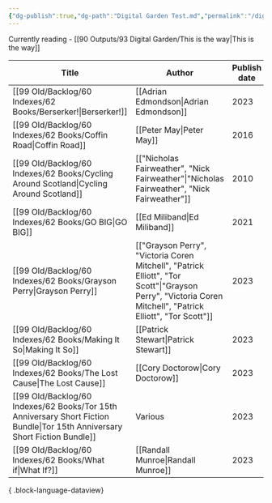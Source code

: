 ```yaml
---
{"dg-publish":true,"dg-path":"Digital Garden Test.md","permalink":"/digital-garden-test/","tags":["gardenEntry"]}
---
```



Currently reading  - [[90 Outputs/93 Digital Garden/This is the way\|This is the way]]


| Title                                                                                    | Author                                                                                                                                                     | Publish date | Cover                                                                                                                                                            | Rating | URL                                                                                                   |
| ---------------------------------------------------------------------------------------- | ---------------------------------------------------------------------------------------------------------------------------------------------------------- | ------------ | ---------------------------------------------------------------------------------------------------------------------------------------------------------------- | ------ | ----------------------------------------------------------------------------------------------------- |
| [[99 Old/Backlog/60 Indexes/62 Books/Berserker!\|Berserker!]]                                                               | [[Adrian Edmondson\|Adrian Edmondson]]                                                                                                                     | 2023         | ![coverImg\|100](https://books.google.com/books/content?id=x0C0EAAAQBAJ&printsec=frontcover&img=1&zoom=1&edge=curl&source=gbs_api)                               | \-     | [Goodreads](https://www.goodreads.com/search?qid=&q=9781035014293)                                    |
| [[99 Old/Backlog/60 Indexes/62 Books/Coffin Road\|Coffin Road]]                                                             | [[Peter May\|Peter May]]                                                                                                                                   | 2016         | ![coverImg\|100](https://books.google.com/books/content?id=UV89CgAAQBAJ&printsec=frontcover&img=1&zoom=1&edge=curl&source=gbs_api)                               | \-     | [Goodreads](https://www.goodreads.com/search?qid=&q=9781784293086)                                    |
| [[99 Old/Backlog/60 Indexes/62 Books/Cycling Around Scotland\|Cycling Around Scotland]]                                     | [["Nicholas Fairweather", "Nick Fairweather"\|"Nicholas Fairweather", "Nick Fairweather"]]                                                                 | 2010         | ![coverImg\|100](https://books.google.com/books/content?id=edsdkgAACAAJ&printsec=frontcover&img=1&zoom=1&source=gbs_api)                                         | \-     | [Goodreads](https://www.goodreads.com/search?qid=&q=9781906134570)                                    |
| [[99 Old/Backlog/60 Indexes/62 Books/GO BIG\|GO BIG]]                                                                       | [[Ed Miliband\|Ed Miliband]]                                                                                                                               | 2021         | ![coverImg\|100](https://books.google.com/books/content?id=PH3TDwAAQBAJ&printsec=frontcover&img=1&zoom=1&edge=curl&source=gbs_api)                               | \-     | [Goodreads](https://www.goodreads.com/search?qid=&q=9781473576438)                                    |
| [[99 Old/Backlog/60 Indexes/62 Books/Grayson Perry\|Grayson Perry]]                                                         | [["Grayson Perry", "Victoria Coren Mitchell", "Patrick Elliott", "Tor Scott"\|"Grayson Perry", "Victoria Coren Mitchell", "Patrick Elliott", "Tor Scott"]] | 2023         | ![coverImg\|100](https://books.google.com/books/content?id=aoO5zwEACAAJ&printsec=frontcover&img=1&zoom=1&source=gbs_api)                                         | \-     | [Goodreads](https://www.goodreads.com/search?qid=&q=9781911054627)                                    |
| [[99 Old/Backlog/60 Indexes/62 Books/Making It So\|Making It So]]                                                           | [[Patrick Stewart\|Patrick Stewart]]                                                                                                                       | 2023         | ![coverImg\|100](https://books.google.com/books/content?id=7FusEAAAQBAJ&printsec=frontcover&img=1&zoom=1&edge=curl&source=gbs_api)                               | \-     | [Goodreads](https://www.goodreads.com/search?qid=&q=9781761421808)                                    |
| [[99 Old/Backlog/60 Indexes/62 Books/The Lost Cause\|The Lost Cause]]                                                       | [[Cory Doctorow\|Cory Doctorow]]                                                                                                                           | 2023         | ![coverImg\|100](https://books.google.com/books/content?id=GemuEAAAQBAJ&printsec=frontcover&img=1&zoom=1&source=gbs_api)                                         | \-     | [Goodreads](https://www.goodreads.com/search?qid=&q=9781250865939)                                    |
| [[99 Old/Backlog/60 Indexes/62 Books/Tor 15th Anniversary Short Fiction Bundle\|Tor 15th Anniversary Short Fiction Bundle]] | Various                                                                                                                                                    | 2023         | ![coverImg\|100](https://i0.wp.com/www.tor.com/wp-content/uploads/2023/07/bestof15thAnniversary_CVR1-scaled.jpg?fit=1440%2C2160&type=vertical&quality=100&ssl=1) | \-     | [Tor.com](https://www.tor.com/2023/07/17/download-the-tor-com-15th-anniversary-short-fiction-bundle/) |
| [[99 Old/Backlog/60 Indexes/62 Books/What if\|What If?]]                                                                    | [[Randall Munroe\|Randall Munroe]]                                                                                                                         | 2023         | ![coverImg\|100](\-)                                                                                                                                             | \-     | \-                                                                                                    |

{ .block-language-dataview}